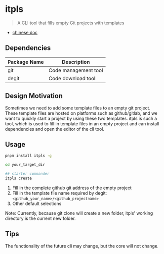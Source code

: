 # itpls

>A CLI tool that fills empty Git projects with templates

- [chinese doc](./README-CN.md)


## Dependencies


| Package Name | Description |
| ------------ | ----------- |
| git          | Code management tool |
| degit        | Code download tool |

## Design Motivation

Sometimes we need to add some template files to an empty git project. These template files are hosted on platforms such as github/gitlab, and we want to quickly start a project by using these two templates. itpls is such a tool, which is used to fill in template files in an empty project and can install dependencies and open the editor of the cli tool.

## Usage

```sh
pnpm install itpls -g

cd your_target_dir

## starter commander
itpls create
```

1. Fill in the complete github git address of the empty project
2. Fill in the template file name required by degit: `<github_your_name>/<github_projectname>`
3. Other default selections

Note: Currently, because git clone will create a new folder, itpls' working directory is the current new folder.

## Tips

The functionality of the future cli may change, but the core will not change.
